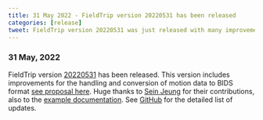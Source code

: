 ```yaml
---
title: 31 May 2022 - FieldTrip version 20220531 has been released
categories: [release]
tweet: FieldTrip version 20220531 was just released with many improvements to the handling and conversion of motion data to BIDS format. Huge thanks to @JeungSein for their contributions. See http://www.fieldtriptoolbox.org/#31-may-2022 and https://www.fieldtriptoolbox.org/example/bids_motion/
---
```


### 31 May, 2022

FieldTrip version [20220531](http://github.com/fieldtrip/fieldtrip/releases/tag/20220531) has been released. This version includes improvements for the handling and conversion of motion data to BIDS format [see proposal here](http://bids.neuroimaging.io/bep029). Huge thanks to [Sein Jeung](https://github.com/sjeung) for their contributions, also to the [example documentation](/example/bids_motion). See [GitHub](https://github.com/fieldtrip/fieldtrip/compare/20220519...20220531) for the detailed list of updates.
